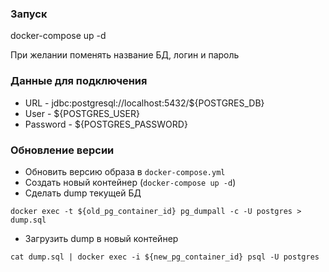 ### Запуск
docker-compose up -d

При желании поменять название БД, логин и пароль

### Данные для подключения

- URL - jdbc:postgresql://localhost:5432/${POSTGRES_DB}
- User - ${POSTGRES_USER}
- Password - ${POSTGRES_PASSWORD}

### Обновление версии

* Обновить версию образа в `docker-compose.yml`
* Создать новый контейнер (`docker-compose up -d`)
* Сделать dump текущей БД

```
docker exec -t ${old_pg_container_id} pg_dumpall -c -U postgres > dump.sql
```

* Загрузить dump в новый контейнер

```
cat dump.sql | docker exec -i ${new_pg_container_id} psql -U postgres
```